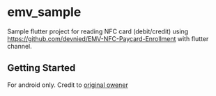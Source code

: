 # emv_sample

Sample flutter project for reading NFC card (debit/credit) using https://github.com/devnied/EMV-NFC-Paycard-Enrollment with flutter channel.

## Getting Started

For android only.
Credit to [original owener](https://github.com/paadevelopments/emv_nfc_card_reader_flutter)
